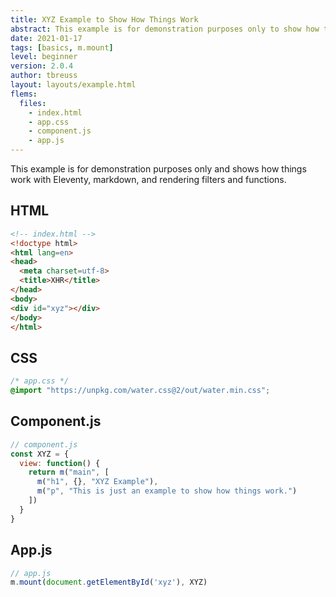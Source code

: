 ```yaml
---
title: XYZ Example to Show How Things Work
abstract: This example is for demonstration purposes only to show how things work.
date: 2021-01-17
tags: [basics, m.mount]
level: beginner
version: 2.0.4
author: tbreuss
layout: layouts/example.html
flems:
  files:
    - index.html
    - app.css
    - component.js
    - app.js
---
```


This example is for demonstration purposes only and shows how things work with Eleventy, markdown, and rendering filters and functions.

## HTML

~~~html
<!-- index.html -->
<!doctype html>
<html lang=en>
<head>
  <meta charset=utf-8>
  <title>XHR</title>
</head>
<body>
<div id="xyz"></div>
</body>
</html>
~~~

## CSS

~~~css
/* app.css */
@import "https://unpkg.com/water.css@2/out/water.min.css";
~~~

## Component.js

~~~js
// component.js
const XYZ = {
  view: function() {
    return m("main", [
      m("h1", {}, "XYZ Example"),
      m("p", "This is just an example to show how things work.")
    ])
  }
}
~~~

## App.js

~~~js
// app.js
m.mount(document.getElementById('xyz'), XYZ)
~~~
